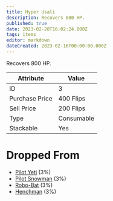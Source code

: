 ```yaml
---
title: Hyper Usali
description: Recovers 800 HP.
published: true
date: 2023-02-28T16:02:24.000Z
tags: items
editor: markdown
dateCreated: 2023-02-16T00:00:00.000Z
---
```


Recovers 800 HP.

|Attribute|Value|
|-|-|
|ID|3|
|Purchase Price|400 Flips|
|Sell Price|200 Flips|
|Type|Consumable|
|Stackable|Yes|


# Dropped From
 * [Pilot Yeti](/monsters/pilot-yeti) (3%)
 * [Pilot Snowman](/monsters/pilot-snowman) (3%)
 * [Robo-Bat](/monsters/robo-bat) (3%)
 * [Henchman](/monsters/henchman) (3%)
